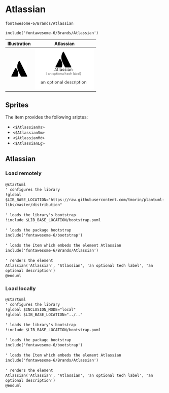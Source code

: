 # Atlassian


```text
fontawesome-6/Brands/Atlassian
```

```text
include('fontawesome-6/Brands/Atlassian')
```



| Illustration | Atlassian |
| :---: | :---: |
| ![illustration for Illustration](../../fontawesome-6/Brands/Atlassian.png) | ![illustration for Atlassian](../../fontawesome-6/Brands/Atlassian.Local.png) |



## Sprites
The item provides the following sriptes:

- `<$AtlassianXs>`
- `<$AtlassianSm>`
- `<$AtlassianMd>`
- `<$AtlassianLg>`





## Atlassian

### Load remotely
```plantuml
@startuml
' configures the library
!global $LIB_BASE_LOCATION="https://raw.githubusercontent.com/tmorin/plantuml-libs/master/distribution"

' loads the library's bootstrap
!include $LIB_BASE_LOCATION/bootstrap.puml

' loads the package bootstrap
include('fontawesome-6/bootstrap')

' loads the Item which embeds the element Atlassian
include('fontawesome-6/Brands/Atlassian')

' renders the element
Atlassian('Atlassian', 'Atlassian', 'an optional tech label', 'an optional description')
@enduml
```

### Load locally
```plantuml
@startuml
' configures the library
!global $INCLUSION_MODE="local"
!global $LIB_BASE_LOCATION="../.."

' loads the library's bootstrap
!include $LIB_BASE_LOCATION/bootstrap.puml

' loads the package bootstrap
include('fontawesome-6/bootstrap')

' loads the Item which embeds the element Atlassian
include('fontawesome-6/Brands/Atlassian')

' renders the element
Atlassian('Atlassian', 'Atlassian', 'an optional tech label', 'an optional description')
@enduml
```

